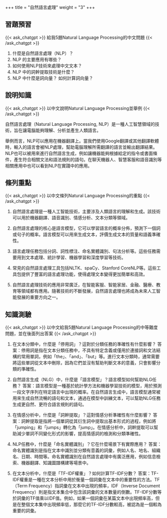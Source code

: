 +++
title = "自然語言處理"
weight = "3"
+++
## 習題預習
{{< ask_chatgpt >}}
給我5題Natural Language Processing的中文問題
{{< /ask_chatgpt >}}

1. 什麼是自然語言處理（NLP）？ 
2. NLP 的主要應用有哪些？ 
3. 如何使用NLP技術來處理中文文本？ 
4. NLP 中的詞幹提取技術是什麼？ 
5. NLP 中什麼是詞向量？ 如何計算詞向量？   

## 說明知識
{{< ask_chatgpt >}}
以中文說明Natural Language Processing並舉例
{{< /ask_chatgpt >}}

自然語言處理（Natural Language Processing, NLP）是一種人工智慧領域的技術，旨在讓電腦能夠理解、分析並產生人類語言。

舉例而言，NLP可以應用在機器翻譯上。當我們使用Google翻譯或其他翻譯軟體時，輸入的語言會被NLP處理，幫助電腦理解所需翻譯的語言並輸出翻譯結果。NLP也可以被用來進行自然語言生成，例如讓機器能夠根據給定的指令或書面條件，產生符合相關文法和語法規則的語句。在聊天機器人、智慧客服和語音識別等相關應用中也可以看到NLP在實踐中的應用。   

## 條列重點
{{< ask_chatgpt >}}
以中文條列Natural Language Processing的重點
{{< /ask_chatgpt >}}

1. 自然語言處理是一種人工智能技術，主要涉及人類語言的理解和生成。該技術可以用於機器翻譯、語音識別、情感分析、文本分類等領域。

2. 自然語言處理的核心是語言模型，它可以學習語言的概率分佈，預測下一個詞或句子的概率。語言模型可以用來生成文本，評價生成文本的質量和語義準確性。

3. 語言處理任務包括分詞、詞性標注、命名實體識別、句法分析等。這些任務需要用到文本處理、統計學習、機器學習和深度學習等技術。

4. 常見的自然語言處理工具包括NLTK、spaCy、Stanford CoreNLP等。這些工具包提供了豐富的語言處理功能，使得處理文本變得更加簡單和高效。

5. 自然語言處理技術的應用非常廣泛，在智能客服、智能家居、金融、醫療、教育等領域都有應用。隨著技術的不斷發展，自然語言處理也將成為未來人工智能發展的重要方向之一。   

## 知識測驗
{{< ask_chatgpt >}}
以中文給我5題Natural Language Processing的中等難度問題，並在後面列出答案
{{< /ask_chatgpt >}}

1. 在文本分類中，什麼是「停用詞」？這對於分類任務的準確性有什麼影響？
答案：停用詞是指在文本分類任務中，不具有特定含義或僅用於連接詞和文法結構的常用單詞，例如「the」、「and」、「but」等。進行文本分類時，通常需要將這些單詞從文本中刪除，因為它們並沒有幫助判斷文本的意義，只會影響分類的準確性。

2. 自然語言生成（NLG）中，什麼是「語言模型」？語言模型如何幫助NLG任務？
答案：語言模型是一種基於統計學方法和機器學習技術的模型，用於預測一段文字序列在特定語言中出現的概率。在自然語言生成中，語言模型通常被用來生成自然流暢的語句和文本，通過在模型中訓練文本，可以幫助NLG任務生成更自然、更符合語言規則的語句。

3. 在情感分析中，什麼是「詞幹提取」？這對情感分析準確性有什麼影響？
答案：詞幹提取是指將一個單詞從其衍生詞中提取出基本形式的過程，例如將「jumping」和「jumps」轉化為「jump」。在情感分析中，詞幹提取可以幫助減少單詞不同變化形式的影響，提高情感詞的檢測和分類準確性。

4. NLP任務中，什麼是「命名實體識別」？它在什麼場景下有實際應用？
答案：命名實體識別是指在文本中識別並分類有意義的詞彙，例如人名、地名、組織名、日期、時間等。命名實體識別在自然語言處理中有廣泛應用，例如信息檢索、機器翻譯、知識圖譜構建等場景中。

5. 在文本分析中，什麼是「TF-IDF權重」？如何計算TF-IDF分數？
答案：TF-IDF權重是一種在文本分析中用於衡量一個詞彙在文本中的重要性的方法。TF（Term Frequency）指詞彙在文本中出現的頻率，IDF（Inverse Document Frequency）則是指文本集合中包含該詞彙的文本數量的倒數。TF-IDF分數等於詞彙的TF值乘以IDF值。例如，如果一個詞彙在某篇文本中出現頻率高，但是在整個文本集中出現頻率低，那麼它的TF-IDF分數較高，被認為是一個較為重要的詞彙。   

